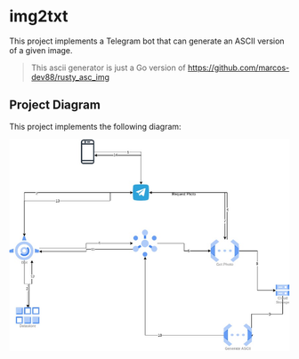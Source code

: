 # img2txt

This project implements a Telegram bot that can generate an ASCII version of a given image.

> This ascii generator is just a Go version of https://github.com/marcos-dev88/rusty_asc_img

## Project Diagram

This project implements the following diagram:

![Project Diagram](https://github.com/rAndrade360/gcp-ace-snippets/blob/d0fd187d842e291d272788fce955bd3679cad916/use-cases/img2txt/assets/img2txt.jpg?raw=true)
